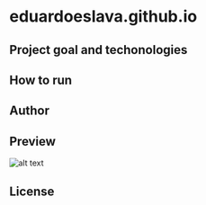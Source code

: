 # eduardoeslava.github.io

## Project goal and techonologies

## How to run 

## Author 

## Preview

![alt text](https://encrypted-tbn0.gstatic.com/images?q=tbn:ANd9GcS2xYpJuhx57opLmWTtEj66rpx41DWIXwLiEz6S4CWSx_IHoHX1)


## License
